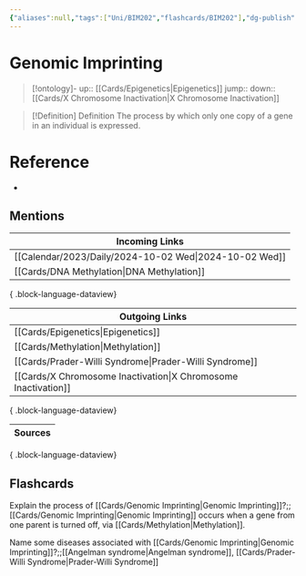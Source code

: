 ```yaml
---
{"aliases":null,"tags":["Uni/BIM202","flashcards/BIM202"],"dg-publish":true,"permalink":"/cards/genomic-imprinting/","dgPassFrontmatter":true}
---
```


# Genomic Imprinting

> [!ontology]-
> up:: [[Cards/Epigenetics\|Epigenetics]]
> jump:: 
> down:: [[Cards/X Chromosome Inactivation\|X Chromosome Inactivation]]

> [!Definition] Definition
> The process by which only one copy of a gene in an individual is expressed.

# Reference

- 

## Mentions

| Incoming Links                                            |
| --------------------------------------------------------- |
| [[Calendar/2023/Daily/2024-10-02 Wed\|2024-10-02 Wed]] |
| [[Cards/DNA Methylation\|DNA Methylation]]             |

{ .block-language-dataview}

| Outgoing Links                                                    |
| ----------------------------------------------------------------- |
| [[Cards/Epigenetics\|Epigenetics]]                             |
| [[Cards/Methylation\|Methylation]]                             |
| [[Cards/Prader-Willi Syndrome\|Prader-Willi Syndrome]]         |
| [[Cards/X Chromosome Inactivation\|X Chromosome Inactivation]] |

{ .block-language-dataview}

| Sources |
| ------- |

{ .block-language-dataview}

## Flashcards

Explain the process of [[Cards/Genomic Imprinting\|Genomic Imprinting]]?;;[[Cards/Genomic Imprinting\|Genomic Imprinting]] occurs when a gene from one parent is turned off, via [[Cards/Methylation\|Methylation]].
<!--SR:!2024-10-28,12,230-->

Name some diseases associated with [[Cards/Genomic Imprinting\|Genomic Imprinting]]?;;[[Angelman syndrome\|Angelman syndrome]], [[Cards/Prader-Willi Syndrome\|Prader-Willi Syndrome]]
<!--SR:!2024-10-21,5,230-->
